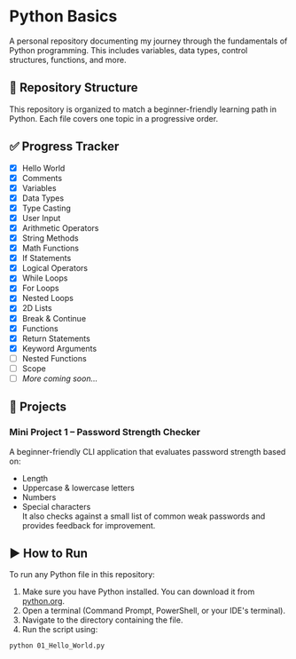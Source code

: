 # Python Basics
A personal repository documenting my journey through the fundamentals of Python programming. This includes variables, data types, control structures, functions, and more.


## 📁 Repository Structure

This repository is organized to match a beginner-friendly learning path in Python. Each file covers one topic in a progressive order.

## ✅ Progress Tracker

- [x] Hello World
- [x] Comments
- [x] Variables
- [x] Data Types
- [x] Type Casting
- [x] User Input
- [x] Arithmetic Operators
- [x] String Methods
- [x] Math Functions
- [x] If Statements
- [x] Logical Operators
- [x] While Loops
- [x] For Loops
- [x] Nested Loops
- [x] 2D Lists
- [x] Break & Continue
- [x] Functions
- [x] Return Statements
- [x] Keyword Arguments
- [ ] Nested Functions
- [ ] Scope
- [ ] *More coming soon...*

## 🤖 Projects
### Mini Project 1 – Password Strength Checker
A beginner-friendly CLI application that evaluates password strength based on:
- Length
- Uppercase & lowercase letters
- Numbers
- Special characters  
It also checks against a small list of common weak passwords and provides feedback for improvement.


## ▶️ How to Run

To run any Python file in this repository:

1. Make sure you have Python installed. You can download it from [python.org](https://www.python.org/).
2. Open a terminal (Command Prompt, PowerShell, or your IDE's terminal).
3. Navigate to the directory containing the file.
4. Run the script using:

```bash
python 01_Hello_World.py
